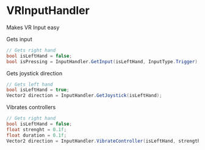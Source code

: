 # VRInputHandler
Makes VR Input easy

Gets input
```cs
// Gets right hand
bool isLeftHand = false;
bool isPressing = InputHandler.GetInput(isLeftHand, InputType.Trigger);
```

Gets joystick direction
```cs
// Gets left hand
bool isLeftHand = true;
Vector2 direction = InputHandler.GetJoystick(isLeftHand);
```

Vibrates controllers
```cs
// Gets right hand
bool isLeftHand = false;
float strenght = 0.1f;
float duration = 0.1f;
Vector2 direction = InputHandler.VibrateController(isLeftHand, strength, duration);
```

